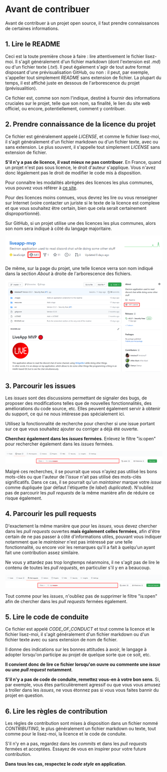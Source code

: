# Avant de contribuer

Avant de contribuer à un projet open source, il faut prendre connaissances de certaines informations.

## 1. Lire le README

Ceci est la toute première chose à faire : lire attentivement le fichier lisez-moi. Il s'agit généralement d'un fichier markdown (dont l'extension est *.md*) ou d'un fichier texte (*.txt*). Il peut également s'agir de tout autre format disposant d'une prévisualisation GitHub, ou non : il peut, par exemple, s'appeller tout simplement *README* sans extension de fichier. La plupart du temps, il est affiché juste en dessous de l'arborescence du projet (prévisualition).

Ce fichier est, comme son nom l'indique, destiné à fournir des informations cruciales sur le projet, telle que son nom, sa finalité, le lien du site web officiel, ou encore, potentiellement, comment y contribuer.

## 2. Prendre connaissance de la licence du projet

Ce fichier est généralement appelé *LICENSE*, et comme le fichier lisez-moi, il s'agit généralement d'un fichier markdown ou d'un fichier texte, avec ou sans extension.
Le plus souvent, il s'appelle tout simplement *LICENSE* sans extension de fichier.

**S'il n'y a pas de licence, il vaut mieux ne pas contribuer**.
En France, quand un projet n'est pas sous licence, le droit d'auteur s'applique. Vous n'avez donc légalement pas le droit de modifier le code mis à disposition.

Pour connaître les modalités abrégées des licences les plus communes, vous pouvez vous référer à [ce site](https://choosealicense.com/licenses/).

Pour des licences moins connues, vous devrez les lire ou vous renseigner sur Internet (voire contacter un juriste si le texte de la licence est complexe et que vous souhaitez être certain, bien que cela serait certainement disproportionné).

Sur GitHub, si un projet utilise une des licences les plus communes, alors son nom sera indiqué à côté du langage majoritaire.

![Licence preview 1](.images/licence_usuelle_preview1.png)

De même, sur la page du projet, une telle licence verra son nom indiqué dans la section *About* à droite de l'arborescence des fichiers.

![Licence preview 2](.images/licence_usuelle_preview2.png)

## 3. Parcourir les issues

Les *issues* sont des discussions permettant de signaler des bugs, de proposer des modifications telles que de nouvelles fonctionnalités, des améliorations du code source, etc.
Elles peuvent également servir à obtenir du support, ce qui ne nous intéresse pas spécialement ici.

Utilisez la fonctionnalité de recherche pour chercher si une issue portant sur ce que vous souhaitez ajouter ou corriger a déjà été ouverte.

**Cherchez également dans les *issues* fermées**. Enlevez le filtre "is:open" pour rechercher également dans les *issues* fermées.

![Rechercher dans les issues](.images/chercher_issues.png)

Malgré ces recherches, il se pourrait que vous n'ayiez pas utilisé les bons mots-clés ou que l'auteur de l'*issue* n'ait pas utilisé des mots-clés significatifs. Dans ce cas, il se pourrait qu'un *maintainer* marque votre *issue* comme dupliquée (par défaut l'étiquette (le *label*) *duplicated*). N'oubliez pas de parcourir les *pull requests* de la même manière afin de réduire ce risque également.

## 4. Parcourir les pull requests

D'exactement la même manière que pour les *issues*, vous devez chercher dans les *pull requests* ouvertes **mais également celles fermées**, afin d'être certain de ne pas passer à côté d'informations utiles, pouvant vous indiquer notamment que le *maintainer* n'est pas intéressé par une telle fonctionnalité, ou encore voir les remarques qu'il a fait à quelqu'un ayant fait une contribution assez similaire. 

Ne vous y attardez pas trop longtemps néanmoins, il ne s'agit pas de lire le contenu de toutes les *pull requests*, en particulier s'il y en a beaucoup.

![Rechercher dans les pull requests](.images/chercher_pr.png)

Tout comme pour les *issues*, n'oubliez pas de supprimer le filtre "is:open" afin de chercher dans les *pull requests* fermées également.

## 5. Lire le code de conduite

Ce fichier est appelé *CODE_OF_CONDUCT* et tout comme la licence et le fichier lisez-moi, il s'agit généralement d'un fichier markdown ou d'un fichier texte avec ou sans extension de nom de fichier.

Il donne des indications sur les bonnes attitudes à avoir, le langage à adopter lorsqu'on participe au projet de quelque sorte que ce soit, etc.

**Il convient donc de lire ce fichier lorsqu'on ouvre ou commente une *issue* ou une *pull request* notamment**.

**S'il n'y a pas de code de conduite, remettez vous-en à votre bon sens**. Si, par exemple, vous êtes particulièrement agressif ou que vous vous amusez à troller dans les *issues*, ne vous étonnez pas si vous vous faites bannir du projet en question.

## 6. Lire les règles de contribution

Les règles de contribution sont mises à disposition dans un fichier nommé *CONTRIBUTING*, le plus généralement un fichier markdown ou texte, tout comme pour le lisez-moi, la licence et le code de conduite.

S'il n'y en a pas, regardez dans les *commits* et dans les *pull requests* fermées et acceptées. Essayez de vous en inspirer pour votre future contribution.

**Dans tous les cas, respectez le *code style* en application**. 

